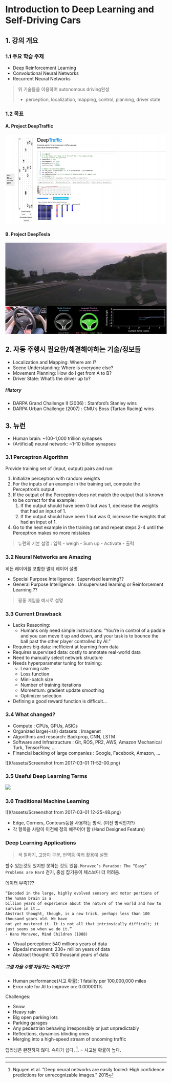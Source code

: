 # Introduction to Deep Learning and Self-Driving Cars

## 1. 강의 개요 
### 1.1 주요 학습 주제
* Deep Reinforcement Learning
* Convolutional Neural Networks
* Recurrent Neural Networks

> 위 기술들을 이용하여 autonomous driving완성 
> * perception, localization, mapping, control,
planning, driver state

### 1.2 목표 
#### A. Project DeepTraffic
![](/assets/project1.png)
#### B. Project DeepTesla
![](/assets/project2.png)
## 2. 자동 주행시 필요한/해결해야하는 기술/정보들 
* Localization and Mapping: Where am I?
* Scene Understanding: Where is everyone else?
* Movement Planning: How do I get from A to B?
* Driver State: What’s the driver up to?

##### History
* DARPA Grand Challenge II (2006) : Stanford’s Stanley wins
* DARPA Urban Challenge (2007) :  CMU’s Boss (Tartan Racing) wins

## 3. 뉴런 
* Human brain: ~100-1,000 trillion synapses
* (Artificial) neural network: ~1-10 billion synapses

### 3.1 Perceptron Algorithm
Provide training set of (input, output) pairs and run:
1. Initialize perceptron with random weights
2. For the inputs of an example in the training set, compute the Perceptron’s output
3. If the output of the Perceptron does not match the output that is known to be
correct for the example:
    1. If the output should have been 0 but was 1, decrease the weights that had an input of 1.
    2. If the output should have been 1 but was 0, increase the weights that had an input of 1.
4. Go to the next example in the training set and repeat steps 2-4 until the Perceptron
makes no more mistakes

> 뉴런의 기본 설명 : 입력 - weigh - Sum up - Activate - 출력

### 3.2 Neural Networks are Amazing
히든 레이어를 포함한 멀티 레이어 설명 
* Special Purpose Intelligence : Supervised learning??
* General Purpose Intelligence : Unsupervised learning or Reinforcement Learning ??

> 핑퐁 게임을 예시로 설명 

### 3.3 Current Drawback
* Lacks Reasoning: 
    * Humans only need simple instructions: “You’re in control of a paddle and you can move it up and down, and your task is to bounce the ball past the other player controlled by AI.”
* Requires big data: inefficient at learning from data
* Requires supervised data: costly to annotate real-world data
* Need to manually select network structure
* Needs hyperparameter tuning for training:
    * Learning rate
    * Loss function
    * Mini-batch size
    * Number of training iterations
    * Momentum: gradient update smoothing
    * Optimizer selection
* Defining a good reward function is difficult…

### 3.4 What changed?
* Compute : CPUs, GPUs, ASICs
* Organized large(-ish) datasets : Imagenet
* Algorithms and research: Backprop, CNN, LSTM
* Software and Infrastructure : Git, ROS, PR2, AWS, Amazon Mechanical Turk, TensorFlow, …
* Financial backing of large companies : Google, Facebook, Amazon, …

![](/assets/Screenshot from 2017-03-01 11-52-00.png)

### 3.5 Useful Deep Learning Terms

![](http://www.asimovinstitute.org/wp-content/uploads/2016/09/neuralnetworks.png)

### 3.6 Traditional Machine Learning 
![](/assets/Screenshot from 2017-03-01 12-25-48.png)
* Edge, Corners, Contours등을 사용하는 방식. (이전 방식인가?)
* 각 항목을 사람이 이전에 정의 해주어야 함 (Hand Designed Feature)

### Deep Learning Applications 
> 색 칠하기, 고양이 구분, 번역등 여러 활용예 설명 

할수 있는것도 있지만 못하는 것도 있음. `Moravec’s Paradox: The “Easy” Problems are Hard`
걷기, 중심 잡기등이 체스보다 더 어려움. 

데이터 부족???
```
“Encoded in the large, highly evolved sensory and motor portions of the human brain is a
billion years of experience about the nature of the world and how to survive in it.…
Abstract thought, though, is a new trick, perhaps less than 100 thousand years old. We have
not yet mastered it. It is not all that intrinsically difficult; it just seems so when we do it.”
- Hans Moravec, Mind Children (1988)
```
* Visual perception: 540 millions years of data
* Bipedal movement: 230+ million years of data
* Abstract thought: 100 thousand years of data

##### 그럼 자율 주행 자동차는 어려운가?
* Human performance(사고 확률): 1 fatality per 100,000,000 miles
* Error rate for AI to improve on: 0.000001%

Challenges:
* Snow
* Heavy rain
* Big open parking lots
* Parking garages
* Any pedestrian behaving irresponsibly or just unpredictably
* Reflections, dynamics blinding ones
* Merging into a high-speed stream of oncoming traffic

딥러닝은 완전하지 않다. 속이기 쉽다. [^1]. = 사고날 확률이 높다. 



---
[^1]: Nguyen et al. "Deep neural networks are easily fooled: High confidence predictions for unrecognizable images." 2015






